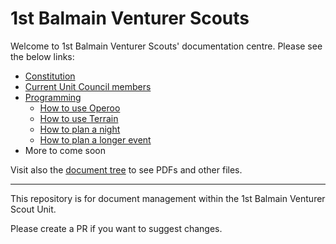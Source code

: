 # 1st Balmain Venturer Scouts

Welcome to 1st Balmain Venturer Scouts' documentation centre. Please see the below links:

- [Constitution](Constitution)
- [Current Unit Council members](Unit%20Council)
- [Programming](Programming/)
    - [How to use Operoo](Programming/Operoo)
    - [How to use Terrain](Programming/Terrain)
    - [How to plan a night](Programming/Plan-a-night)
    - [How to plan a longer event](Programming/Plan-a-longer-event)    
- More to come soon

Visit also the [document tree](https://github.com/thdrmrphy/1st-balmain-venturer-scouts) to see PDFs and other files.

---

This repository is for document management within the 1st Balmain Venturer Scout Unit.


Please create a PR if you want to suggest changes.

